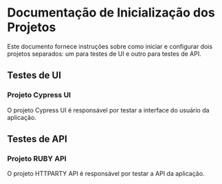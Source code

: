 # Documentação de Inicialização dos Projetos

Este documento fornece instruções sobre como iniciar e configurar dois projetos separados: um para testes de UI e outro para testes de API.

## Testes de UI

### Projeto Cypress UI

O projeto Cypress UI é responsável por testar a interface do usuário da aplicação.


## Testes de API

### Projeto RUBY API

O projeto HTTPARTY API é responsável por testar a API da aplicação.
